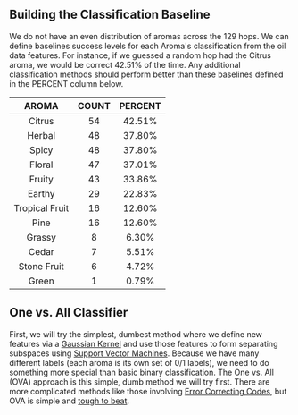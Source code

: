 
## Building the Classification Baseline
We do not have an even distribution of aromas across the 129 hops. We can define baselines success levels for each Aroma's classification from the oil data features. For instance, if we guessed a random hop had the Citrus aroma, we would be correct 42.51% of the time. Any additional classification methods should perform better than these baselines defined in the PERCENT column below. 

|      AROMA     | COUNT | PERCENT |
|:--------------:|:-----:|:-------:|
| Citrus         |   54  |  42.51% |
| Herbal         |   48  |  37.80% |
| Spicy          |   48  |  37.80% |
| Floral         |   47  |  37.01% |
| Fruity         |   43  |  33.86% |
| Earthy         |   29  |  22.83% |
| Tropical Fruit |   16  |  12.60% |
| Pine           |   16  |  12.60% |
| Grassy         |   8   |  6.30%  |
| Cedar          |   7   |  5.51%  |
| Stone Fruit    |   6   |  4.72%  |
| Green          |   1   |  0.79%  |



## One vs. All Classifier
First, we will try the simplest, dumbest method where we define new features via a [Gaussian Kernel](https://en.wikipedia.org/wiki/Radial_basis_function_kernel) and use those features to form separating subspaces using [Support Vector Machines](https://en.wikipedia.org/wiki/Support_vector_machine). Because we have many different labels (each aroma is its own set of 0/1 labels), we need to do something more special than basic binary classification. The One vs. All (OVA) approach is this simple, dumb method we will try first. There are more complicated methods like those involving [Error Correcting Codes](https://en.wikipedia.org/wiki/Error_detection_and_correction), but OVA is simple and [tough to beat](http://www.jmlr.org/papers/volume5/rifkin04a/rifkin04a.pdf).  

